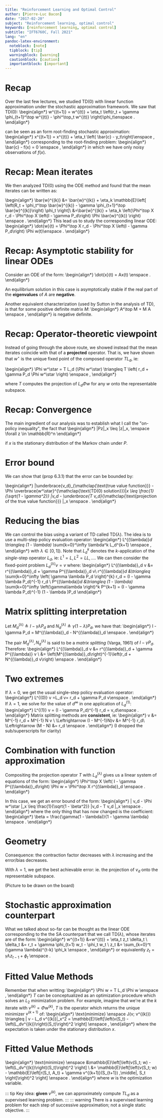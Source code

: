 ```yaml
---
title: "Reinforcement Learning and Optimal Control"
author: [Pierre-Luc Bacon]
date: "2017-02-20"
subject: "Reinforcement learning, optimal control"
keywords: [reinforcement learning, optimal control]
subtitle: "IFT6760C, Fall 2021"
lang: "en"
pandoc-latex-environment:
  noteblock: [note]
  tipblock: [tip]
  warningblock: [warning]
  cautionblock: [caution]
  importantblock: [important]
---
```


# Recap

Over the last few lectures, we studied TD(0) with linear function approximation under the stochastic approximation framework. 
We saw that TD(0):
\begin{align*}
w^{(t+1)} = w^{(t)} + \eta_t \left(r_t + \gamma \phi_{t+1}^\top w^{(t)} - \phi^\top_t w^{(t)} \right)\phi_t\enspace .
\end{align*}

can be seen as an form root-finding stochastic approximation:
\begin{align*}
x^{(t+1)} = x^{(t)} + \eta_t \left( \bar{c} - y_t\right)\enspace ,
\end{align*}
corresponding to the root-finding problem: 
\begin{align*}
\bar{c} - f(x) = 0 \enspace ,
\end{align*}
in which we have only noisy observations of $f(x)$.


# Recap: Mean iterates

We then analyzed TD(0) using the ODE method and found that the mean iterates can be written as:

\begin{align*}
\bar{w}^{(k)} &=  \bar{w}^{(k)} + \eta_k \mathbb{E}\left[  \left(R_t + \phi_t^\top \bar{w}^{(k)} - \gamma \phi_{t+1}^\top \bar{w}^{(k)}\right) \phi_t \right]\\
&=\bar{w}^{(k)} + \eta_k \left(\Phi^\top X r_d - \Phi^\top X \left(I - \gamma P_d\right) \Phi \bar{w}^{(k)} \right) \enspace .
\end{align*}
This lead us to study the corresponding linear ODE:
\begin{align*}
\dot{w}(t) = \Phi^\top X r_d - \Phi^\top X \left(I - \gamma P_d\right) \Phi w(t)\enspace .
\end{align*}

# Recap: Asymptotic stability for linear ODEs

Consider an ODE of the form:
\begin{align*}
\dot{x}(t) = Ax(t) \enspace . 
\end{align*}

An equilibrium solution in this case is asymptotically stable if the real part of the **eigenvalues** of $A$ are **negative**.

Another equivalent characterization (used by Sutton in the analysis of TD), is that for some positive definite matrix $M$: 
\begin{align*}
A^\top M + M A \enspace ,
\end{align*}
is negative definite. 

# Recap: Operator-theoretic viewpoint

Instead of going through the above route, we showed instead that the mean iterates coincide with that of a **projected** operator. That is, we have shown that $w^\star$ is the unique fixed point of the composed operator $T L_d$, ie:

\begin{align*}
\Phi w^\star = T L_d (\Phi w^\star) \triangleq T \left( r_d + \gamma P_d \Phi w^\star \right) \enspace ,
\end{align*}

where $T$ computes the projection of $L_d \Phi w$ for any $w$ onto the representable subspace.

# Recap: Convergence

The main ingredient of our analysis was to establish what I call the "on-policy inequality", the fact that \begin{align*}
\|Pz\|_x \leq \|z\|_x, \enspace \forall z \in \mathbb{R}^n
\end{align*}

if $x$ is the stationary distribution of the Markov chain under $P$. 

# Error bound

We can show that (prop 6.3.1) that the error can be bounded by: 

\begin{align*}
\|\underbrace{v_d}_{\mathclap{\text{true value function}}} - \Phi \overbrace{w^\star}^{\mathclap{\text{TD(0) solution}}}\|_x \leq \frac{1}{\sqrt{1 - \gamma^2}} \|v_d - \underbrace{T v_d}_{\mathclap{\text{projection of the true value function}}} \|_x \enspace .
\end{align*}


# Reducing the bias

We can control the bias using a variant of TD called TD($\lambda$). The idea is to use a multi-step policy evaluation operator: 
\begin{align*}
L^{(\lambda)}_d \triangleq (1 - \lambda) \sum_{k=0}^\infty \lambda^k L_d^{k+1} \enspace ,
\end{align*} 
with $\lambda \in [0, 1])$. Note that $L_d^k$ denotes the $k$-application of the *single*-step operator $L_d$, ie: $L^1 = L, L^2 = L L, ...$.
We can then consider the fixed-point problem $L^{(\lambda)}_d v = v$ where:
\begin{align*}
L^{(\lambda)}_d v &= r^{(\lambda)}_d + \gamma P^{(\lambda)}_d v\\
r^{(\lambda)}_d &\triangleq \sum_{k=0}^\infty  \left( \gamma \lambda P_d \right)^{k} r_d = (I - \gamma \lambda P_d)^{-1} r_d \\
P^{(\lambda)}_d &\triangleq (1 - \lambda) \sum_{k=0}^\infty \left(\gamma\lambda \right)^k P^{k+1} = (I - \gamma \lambda P_d)^{-1} (1 - \lambda )P_d 
\end{align*}

# Matrix splitting interpretation

Let $M^{(\lambda)}_d \triangleq I - \gamma \lambda P_d$ and $N^{(\lambda)}_d \triangleq \gamma (1 - \lambda) P_d$, we have that: 
\begin{align*}
I - \gamma P_d = M^{(\lambda)}_d - N^{(\lambda)}_d \enspace .
\end{align*}

The pair $M^{(\lambda)}_d, N^{(\lambda)}_d$ is said to be a *matrix splitting* (Varga, 1961) of $I - \gamma P_d$. Therefore: 
\begin{align*}
L^{(\lambda)}_d v &= r^{(\lambda)}_d + \gamma P^{(\lambda)} v \\
&= \left(M^{(\lambda)}_d\right)^{-1}\left(r_d + N^{(\lambda)}_d v\right) \enspace .
\end{align*}

# Two extremes

If $\lambda = 0$, we get the usual single-step policy evaluation operator: 
\begin{align*}
L^{(0)} v =L_d v=  r_d + \gamma P_d v\enspace .
\end{align*}
If $\lambda = 1$, we solve for the value of $d^\infty$ in one application of $L_d^{(1)}$: 
\begin{align*}
L^{(1)} v = (I - \gamma P_d)^{-1} r_d = v_d\enspace .
\end{align*}
Matrix splitting methods are **consistent**, ie:
\begin{align*}
v &= M^{-1} r_d + M^{-1} N v \\
\Leftrightarrow (I - M^{-1}N)v &= M^{-1} r_d\\
\Leftrightarrow (M - N) &= r_d \enspace .
\end{align*}
(I dropped the sub/superscripts for clarity)

# Combination with function approximation

Compositing the projection operator $T$ with $L_d^{(\lambda)}$ gives us a linear system of equations of the form: 
\begin{align*}
\Phi^\top X \left( I - \gamma P^{(\lambda)}_d\right) \Phi w = \Phi^\top X r^{(\lambda)}_d \enspace .
\end{align*}

In this case, we get an error bound of the form: 
\begin{align*}
\| v_d - \Phi w^\star \|_x \leq \frac{1}{\sqrt{1 - \beta^2}} \|v_d - T v_d \|_x \enspace .
\end{align*}
where the only thing that has now changed is the coefficient: 
\begin{align*}
\beta = \frac{\gamma(1 - \lambda)}{1 - \gamma \lambda} \enspace .
\end{align*}

# Geometry

Consequence: the contraction factor decreases with $\lambda$ increasing and the error/bias decreases.

With $\lambda = 1$, we get the best achievable error: ie. the projection of $v_d$ onto the representable subspace.

(Picture to be drawn on the board)

# Stochastic approximation counterpart 

What we talked about so-far can be thought as the linear ODE corresponding to the the SA counterpart that we call TD($\lambda$), whose iterates are of the form: 
\begin{align*}
w^{(t+1)} &=w^{(t)} + \eta_t z_t \delta_t \\
\delta_t &= r_t + \gamma \phi_{t+1} w_t - \phi_t w_t \\
z_t &= \sum_{k=0}^t (\gamma \lambda)^{t-k} \phi_k \enspace ,
\end{align*}
or equivalently $z_t = \gamma \lambda z_{t-1} + \phi_t$ \enspace .

# Fitted Value Methods

Remember that when writting: 
\begin{align*}
\Phi w = T L_d \Phi w \enspace ,
\end{align*}
$T$ can be conceptualized as an optimization procedure which solves an $L_2$ minimization problem.
For example, imagine that we're at the $k$ iterate with $v^{(k)} = \Phi w^{(k)}$, $T$ is the operator which returns the unique minimizer $v^{(k+1)}$ of:
\begin{align*}
\text{minimize} \enspace J(v; v^{(k)}) \triangleq \| v - L_d v^{(k)}\|_x^2 = \mathbb{E}\left[\left(v(S_t) - \left(L_dv^{(k)}\right)(S_t)\right)^2 \right] \enspace ,
\end{align*}
where the expectation is taken under the stationary distribution $x$. 

# Fitted Value Methods

\begin{align*}
\text{minimize} \enspace &\mathbb{E}\left[\left(v(S_t; w) - \left(L_dv^{(k)}\right)(S_t)\right)^2 \right]  \\
&= \mathbb{E}\left[\left(v(S_t; w) - \mathbb{E}\left[r(S_t, A_t) + \gamma v^{(k+1)}(S_{t+1}) \,\middle|\, S_t \right]\right)^2 \right]  \enspace .
\end{align*}
where $w$ is the optimization variable. 

::: tip 
Key idea: **given** $v^{(k)}$, we can approximately compute $TL_d$ as a supervised learning problem.
:::
::: warning
There is a supervised learning problem for each step of successive approximation; not a single static objective.
:::
